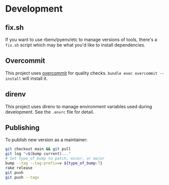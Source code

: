 # Development

## fix.sh

If you want to use rbenv/pyenv/etc to manage versions of tools,
there's a `fix.sh` script which may be what you'd like to install
dependencies.

## Overcommit

This project uses [overcommit](https://github.com/sds/overcommit) for
quality checks.  `bundle exec overcommit --install` will install it.

## direnv

This project uses direnv to manage environment variables used during
development.  See the `.envrc` file for detail.

## Publishing

To publish new version as a maintainer:

```sh
git checkout main && git pull
git log "v$(bump current)..."
# Set type_of_bump to patch, minor, or major
bump --tag --tag-prefix=v ${type_of_bump:?}
rake release
git push
git push --tags
```

